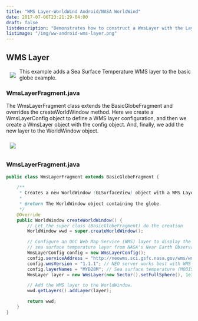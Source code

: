 ```yaml
---
title: "WMS Layer-WorldWind Android/NASA WorldWind"
date: 2017-07-06T23:21:29-04:00
draft: false
listdescription: "Demonstrates how to construct a WmsLayer with the LayerFactory."
listimage: "/img/ww-android-wms-layer.png"
---
```


## WMS Layer

<img src="/img/ww-android-wms-layer.png" class="img-responsive" hspace="10" vspace="10" align="left">This example adds a Sea Surface Temperature WMS layer to the basic globe example.

### WmsLayerFragment.java

The WmsLayerFragment class extends the BasicGlobeFragment and overrides the createWorldWindow method. Here we create a WmsLayerConfig object to define a WMS layer configuration, and then we create a WmsLayer object with the config object. And, finally, we add the new layer to the WorldWindow object.

<img src="/img/wms-layer-classes.png" class="img-responsive center-block" hspace="10" vspace="10">

### WmsLayerFragment.java

```java
public class WmsLayerFragment extends BasicGlobeFragment {

    /**
     * Creates a new WorldWindow (GLSurfaceView) object with a WMS Layer
     *
     * @return The WorldWindow object containing the globe.
     */
    @Override
    public WorldWindow createWorldWindow() {
        // Let the super class (BasicGlobeFragment) do the creation
        WorldWindow wwd = super.createWorldWindow();

        // Configure an OGC Web Map Service (WMS) layer to display the
        // sea surface temperature layer from NASA's Near Earth Observations WMS.
        WmsLayerConfig config = new WmsLayerConfig();
        config.serviceAddress = "http://neowms.sci.gsfc.nasa.gov/wms/wms";
        config.wmsVersion = "1.1.1"; // NEO server works best with WMS 1.1.1
        config.layerNames = "MYD28M"; // Sea surface temperature (MODIS)
        WmsLayer layer = new WmsLayer(new Sector().setFullSphere(), 1e3, config); // 1km resolution

        // Add the WMS layer to the WorldWindow.
        wwd.getLayers().addLayer(layer);

        return wwd;
    }
}
``` 